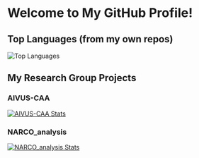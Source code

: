 # Welcome to My GitHub Profile!

## Top Languages (from my own repos)
![Top Languages](https://github-readme-stats.vercel.app/api/top-langs/?username=yungselm&layout=compact)

## My Research Group Projects
### AIVUS-CAA
[![AIVUS-CAA Stats](https://github-readme-stats.vercel.app/api/pin/?username=AI-in-Cardiovascular-Medicine&repo=AIVUS-CAA)](https://github.com/AI-in-Cardiovascular-Medicine/AIVUS-CAA)

### NARCO_analysis
[![NARCO_analysis Stats](https://github-readme-stats.vercel.app/api/pin/?username=AI-in-Cardiovascular-Medicine&repo=NARCO_analysis)](https://github.com/AI-in-Cardiovascular-Medicine/NARCO_analysis)
